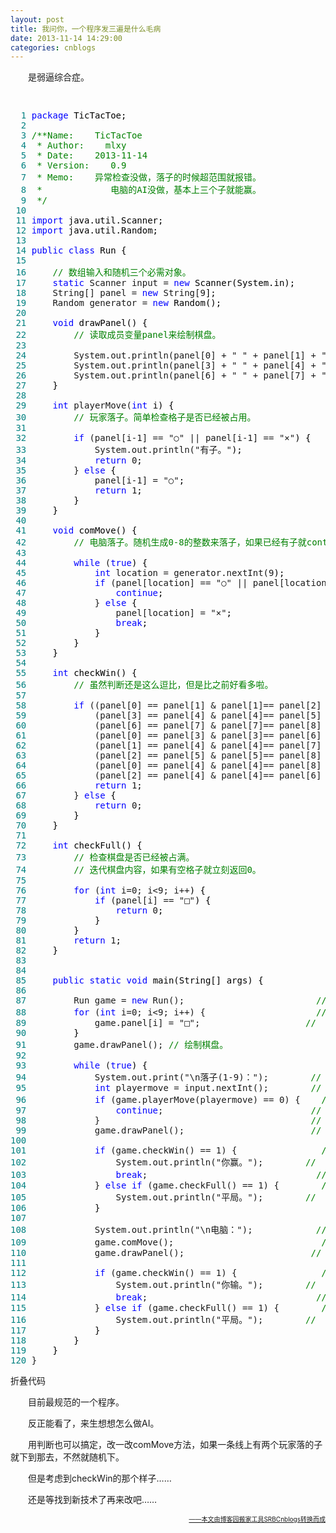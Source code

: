 ```yaml
---
layout: post
title: 我问你，一个程序发三遍是什么毛病
date: 2013-11-14 14:29:00
categories: cnblogs
---
```


<p>　　是弱逼综合症。</p>
<div class="cnblogs_code" onclick="cnblogs_code_show('f94b3fc0-0383-4bc8-b618-27363c12c15b')"><img id="code_img_closed_f94b3fc0-0383-4bc8-b618-27363c12c15b" class="code_img_closed" src="http://images.cnblogs.com/OutliningIndicators/ContractedBlock.gif" alt="" width="11" height="16" /><img id="code_img_opened_f94b3fc0-0383-4bc8-b618-27363c12c15b" class="code_img_opened" style="display: none;" onclick="cnblogs_code_hide('f94b3fc0-0383-4bc8-b618-27363c12c15b',event)" src="http://images.cnblogs.com/OutliningIndicators/ExpandedBlockStart.gif" alt="" />
<div id="cnblogs_code_open_f94b3fc0-0383-4bc8-b618-27363c12c15b" class="cnblogs_code_hide">
<pre><span style="color: #008080;">  1</span> <span style="color: #0000ff;">package</span><span style="color: #000000;"> TicTacToe;
</span><span style="color: #008080;">  2</span> 
<span style="color: #008080;">  3</span> <span style="color: #008000;">/**</span><span style="color: #008000;">Name:    TicTacToe
</span><span style="color: #008080;">  4</span> <span style="color: #008000;"> * Author:    mlxy
</span><span style="color: #008080;">  5</span> <span style="color: #008000;"> * Date:    2013-11-14
</span><span style="color: #008080;">  6</span> <span style="color: #008000;"> * Version:    0.9
</span><span style="color: #008080;">  7</span> <span style="color: #008000;"> * Memo:    异常检查没做，落子的时候超范围就报错。
</span><span style="color: #008080;">  8</span> <span style="color: #008000;"> *             电脑的AI没做，基本上三个子就能赢。
</span><span style="color: #008080;">  9</span>  <span style="color: #008000;">*/</span>
<span style="color: #008080;"> 10</span> 
<span style="color: #008080;"> 11</span> <span style="color: #0000ff;">import</span><span style="color: #000000;"> java.util.Scanner;
</span><span style="color: #008080;"> 12</span> <span style="color: #0000ff;">import</span><span style="color: #000000;"> java.util.Random;
</span><span style="color: #008080;"> 13</span> 
<span style="color: #008080;"> 14</span> <span style="color: #0000ff;">public</span> <span style="color: #0000ff;">class</span><span style="color: #000000;"> Run {
</span><span style="color: #008080;"> 15</span>     
<span style="color: #008080;"> 16</span>     <span style="color: #008000;">//</span><span style="color: #008000;"> 数组输入和随机三个必需对象。</span>
<span style="color: #008080;"> 17</span>     <span style="color: #0000ff;">static</span> Scanner input = <span style="color: #0000ff;">new</span><span style="color: #000000;"> Scanner(System.in);
</span><span style="color: #008080;"> 18</span>     String[] panel = <span style="color: #0000ff;">new</span> String[9<span style="color: #000000;">];
</span><span style="color: #008080;"> 19</span>     Random generator = <span style="color: #0000ff;">new</span><span style="color: #000000;"> Random();
</span><span style="color: #008080;"> 20</span>     
<span style="color: #008080;"> 21</span>     <span style="color: #0000ff;">void</span><span style="color: #000000;"> drawPanel() {
</span><span style="color: #008080;"> 22</span>         <span style="color: #008000;">//</span><span style="color: #008000;"> 读取成员变量panel来绘制棋盘。</span>
<span style="color: #008080;"> 23</span>         
<span style="color: #008080;"> 24</span>         System.out.println(panel[0] + " " + panel[1] + " " + panel[2<span style="color: #000000;">]);
</span><span style="color: #008080;"> 25</span>         System.out.println(panel[3] + " " + panel[4] + " " + panel[5<span style="color: #000000;">]);
</span><span style="color: #008080;"> 26</span>         System.out.println(panel[6] + " " + panel[7] + " " + panel[8<span style="color: #000000;">]);
</span><span style="color: #008080;"> 27</span> <span style="color: #000000;">    }
</span><span style="color: #008080;"> 28</span>     
<span style="color: #008080;"> 29</span>     <span style="color: #0000ff;">int</span> playerMove(<span style="color: #0000ff;">int</span><span style="color: #000000;"> i) {
</span><span style="color: #008080;"> 30</span>         <span style="color: #008000;">//</span><span style="color: #008000;"> 玩家落子。简单检查格子是否已经被占用。</span>
<span style="color: #008080;"> 31</span>         
<span style="color: #008080;"> 32</span>         <span style="color: #0000ff;">if</span> (panel[i-1] == "○" || panel[i-1] == "&times;"<span style="color: #000000;">) {
</span><span style="color: #008080;"> 33</span>             System.out.println("有子。"<span style="color: #000000;">);
</span><span style="color: #008080;"> 34</span>             <span style="color: #0000ff;">return</span> 0<span style="color: #000000;">;
</span><span style="color: #008080;"> 35</span>         } <span style="color: #0000ff;">else</span><span style="color: #000000;"> {
</span><span style="color: #008080;"> 36</span>             panel[i-1] = "○"<span style="color: #000000;">;
</span><span style="color: #008080;"> 37</span>             <span style="color: #0000ff;">return</span> 1<span style="color: #000000;">;
</span><span style="color: #008080;"> 38</span> <span style="color: #000000;">        }
</span><span style="color: #008080;"> 39</span> <span style="color: #000000;">    }
</span><span style="color: #008080;"> 40</span>     
<span style="color: #008080;"> 41</span>     <span style="color: #0000ff;">void</span><span style="color: #000000;"> comMove() {
</span><span style="color: #008080;"> 42</span>         <span style="color: #008000;">//</span><span style="color: #008000;"> 电脑落子。随机生成0-8的整数来落子，如果已经有子就continue掉重新生成。</span>
<span style="color: #008080;"> 43</span>         
<span style="color: #008080;"> 44</span>         <span style="color: #0000ff;">while</span> (<span style="color: #0000ff;">true</span><span style="color: #000000;">) {
</span><span style="color: #008080;"> 45</span>             <span style="color: #0000ff;">int</span> location = generator.nextInt(9<span style="color: #000000;">);
</span><span style="color: #008080;"> 46</span>             <span style="color: #0000ff;">if</span> (panel[location] == "○" || panel[location] == "&times;"<span style="color: #000000;">) {
</span><span style="color: #008080;"> 47</span>                 <span style="color: #0000ff;">continue</span><span style="color: #000000;">;
</span><span style="color: #008080;"> 48</span>             } <span style="color: #0000ff;">else</span><span style="color: #000000;"> {
</span><span style="color: #008080;"> 49</span>                 panel[location] = "&times;"<span style="color: #000000;">;
</span><span style="color: #008080;"> 50</span>                 <span style="color: #0000ff;">break</span><span style="color: #000000;">;
</span><span style="color: #008080;"> 51</span> <span style="color: #000000;">            }
</span><span style="color: #008080;"> 52</span> <span style="color: #000000;">        }
</span><span style="color: #008080;"> 53</span> <span style="color: #000000;">    }
</span><span style="color: #008080;"> 54</span>     
<span style="color: #008080;"> 55</span>     <span style="color: #0000ff;">int</span><span style="color: #000000;"> checkWin() {
</span><span style="color: #008080;"> 56</span>         <span style="color: #008000;">//</span><span style="color: #008000;"> 虽然判断还是这么逗比，但是比之前好看多啦。</span>
<span style="color: #008080;"> 57</span>         
<span style="color: #008080;"> 58</span>         <span style="color: #0000ff;">if</span> ((panel[0] == panel[1] &amp; panel[1]== panel[2] &amp; panel[0] != "□") || 
<span style="color: #008080;"> 59</span>             (panel[3] == panel[4] &amp; panel[4]== panel[5] &amp; panel[3] != "□") ||
<span style="color: #008080;"> 60</span>             (panel[6] == panel[7] &amp; panel[7]== panel[8] &amp; panel[6] != "□") ||
<span style="color: #008080;"> 61</span>             (panel[0] == panel[3] &amp; panel[3]== panel[6] &amp; panel[0] != "□") ||
<span style="color: #008080;"> 62</span>             (panel[1] == panel[4] &amp; panel[4]== panel[7] &amp; panel[1] != "□") ||
<span style="color: #008080;"> 63</span>             (panel[2] == panel[5] &amp; panel[5]== panel[8] &amp; panel[2] != "□") ||
<span style="color: #008080;"> 64</span>             (panel[0] == panel[4] &amp; panel[4]== panel[8] &amp; panel[0] != "□") ||
<span style="color: #008080;"> 65</span>             (panel[2] == panel[4] &amp; panel[4]== panel[6] &amp; panel[2] != "□"<span style="color: #000000;">)) {
</span><span style="color: #008080;"> 66</span>             <span style="color: #0000ff;">return</span> 1<span style="color: #000000;">;
</span><span style="color: #008080;"> 67</span>         } <span style="color: #0000ff;">else</span><span style="color: #000000;"> {
</span><span style="color: #008080;"> 68</span>             <span style="color: #0000ff;">return</span> 0<span style="color: #000000;">;
</span><span style="color: #008080;"> 69</span> <span style="color: #000000;">        }
</span><span style="color: #008080;"> 70</span> <span style="color: #000000;">    }
</span><span style="color: #008080;"> 71</span>     
<span style="color: #008080;"> 72</span>     <span style="color: #0000ff;">int</span><span style="color: #000000;"> checkFull() {
</span><span style="color: #008080;"> 73</span>         <span style="color: #008000;">//</span><span style="color: #008000;"> 检查棋盘是否已经被占满。
</span><span style="color: #008080;"> 74</span>         <span style="color: #008000;">//</span><span style="color: #008000;"> 迭代棋盘内容，如果有空格子就立刻返回0。</span>
<span style="color: #008080;"> 75</span>         
<span style="color: #008080;"> 76</span>         <span style="color: #0000ff;">for</span> (<span style="color: #0000ff;">int</span> i=0; i&lt;9; i++<span style="color: #000000;">) {
</span><span style="color: #008080;"> 77</span>             <span style="color: #0000ff;">if</span> (panel[i] == "□"<span style="color: #000000;">) {
</span><span style="color: #008080;"> 78</span>                 <span style="color: #0000ff;">return</span> 0<span style="color: #000000;">;
</span><span style="color: #008080;"> 79</span> <span style="color: #000000;">            }
</span><span style="color: #008080;"> 80</span> <span style="color: #000000;">        }
</span><span style="color: #008080;"> 81</span>         <span style="color: #0000ff;">return</span> 1<span style="color: #000000;">;
</span><span style="color: #008080;"> 82</span> <span style="color: #000000;">    }
</span><span style="color: #008080;"> 83</span>     
<span style="color: #008080;"> 84</span>     
<span style="color: #008080;"> 85</span>     <span style="color: #0000ff;">public</span> <span style="color: #0000ff;">static</span> <span style="color: #0000ff;">void</span><span style="color: #000000;"> main(String[] args) {
</span><span style="color: #008080;"> 86</span>         
<span style="color: #008080;"> 87</span>         Run game = <span style="color: #0000ff;">new</span> Run();                         <span style="color: #008000;">//</span> 
<span style="color: #008080;"> 88</span>         <span style="color: #0000ff;">for</span> (<span style="color: #0000ff;">int</span> i=0; i&lt;9; i++) {                     <span style="color: #008000;">//</span><span style="color: #008000;"> 创建新对象并初始化棋盘内容。</span>
<span style="color: #008080;"> 89</span>             game.panel[i] = "□";                    <span style="color: #008000;">//
</span><span style="color: #008080;"> 90</span> <span style="color: #000000;">        }
</span><span style="color: #008080;"> 91</span>         game.drawPanel(); <span style="color: #008000;">//</span><span style="color: #008000;"> 绘制棋盘。</span>
<span style="color: #008080;"> 92</span>         
<span style="color: #008080;"> 93</span>         <span style="color: #0000ff;">while</span> (<span style="color: #0000ff;">true</span><span style="color: #000000;">) {
</span><span style="color: #008080;"> 94</span>             System.out.print("\n落子(1-9)：");        <span style="color: #008000;">//
</span><span style="color: #008080;"> 95</span>             <span style="color: #0000ff;">int</span> playermove = input.nextInt();        <span style="color: #008000;">//
</span><span style="color: #008080;"> 96</span>             <span style="color: #0000ff;">if</span> (game.playerMove(playermove) == 0) {    <span style="color: #008000;">//</span><span style="color: #008000;"> 获取玩家输入并检查是否已落子后重绘棋盘。</span>
<span style="color: #008080;"> 97</span>                 <span style="color: #0000ff;">continue</span>;                            <span style="color: #008000;">//
</span><span style="color: #008080;"> 98</span>             }                                        <span style="color: #008000;">//
</span><span style="color: #008080;"> 99</span>             game.drawPanel();                        <span style="color: #008000;">//
</span><span style="color: #008080;">100</span>             
<span style="color: #008080;">101</span>             <span style="color: #0000ff;">if</span> (game.checkWin() == 1) {                <span style="color: #008000;">//
</span><span style="color: #008080;">102</span>                 System.out.println("你赢。");        <span style="color: #008000;">//
</span><span style="color: #008080;">103</span>                 <span style="color: #0000ff;">break</span>;                                <span style="color: #008000;">//</span><span style="color: #008000;"> 进行玩家胜负判断。</span>
<span style="color: #008080;">104</span>             } <span style="color: #0000ff;">else</span> <span style="color: #0000ff;">if</span> (game.checkFull() == 1) {        <span style="color: #008000;">//
</span><span style="color: #008080;">105</span>                 System.out.println("平局。");        <span style="color: #008000;">//
</span><span style="color: #008080;">106</span> <span style="color: #000000;">            }
</span><span style="color: #008080;">107</span>             
<span style="color: #008080;">108</span>             System.out.println("\n电脑：");            <span style="color: #008000;">//
</span><span style="color: #008080;">109</span>             game.comMove();                            <span style="color: #008000;">//</span><span style="color: #008000;"> 电脑落子并重绘棋盘。</span>
<span style="color: #008080;">110</span>             game.drawPanel();                        <span style="color: #008000;">//
</span><span style="color: #008080;">111</span>             
<span style="color: #008080;">112</span>             <span style="color: #0000ff;">if</span> (game.checkWin() == 1) {                <span style="color: #008000;">//
</span><span style="color: #008080;">113</span>                 System.out.println("你输。");        <span style="color: #008000;">//
</span><span style="color: #008080;">114</span>                 <span style="color: #0000ff;">break</span>;                                <span style="color: #008000;">//</span><span style="color: #008000;"> 进行电脑胜负判断。</span>
<span style="color: #008080;">115</span>             } <span style="color: #0000ff;">else</span> <span style="color: #0000ff;">if</span> (game.checkFull() == 1) {        <span style="color: #008000;">//
</span><span style="color: #008080;">116</span>                 System.out.println("平局。");        <span style="color: #008000;">//
</span><span style="color: #008080;">117</span> <span style="color: #000000;">            }
</span><span style="color: #008080;">118</span> <span style="color: #000000;">        }
</span><span style="color: #008080;">119</span> <span style="color: #000000;">    }
</span><span style="color: #008080;">120</span> }</pre>
</div>
<span class="cnblogs_code_collapse">折叠代码</span></div>
<p>　　目前最规范的一个程序。</p>
<p>　　反正能看了，来生想想怎么做AI。</p>
<p>　　用判断也可以搞定，改一改comMove方法，如果一条线上有两个玩家落的子就下到那去，不然就随机下。</p>
<p>　　但是考虑到checkWin的那个样子&hellip;&hellip;</p>
<p>　　还是等找到新技术了再来改吧&hellip;&hellip;</p>

<div align=right><a href="https://github.com/mlxy"><font size=1>——本文由博客园搬家工具SRBCnblogs转换而成</font></a></div>